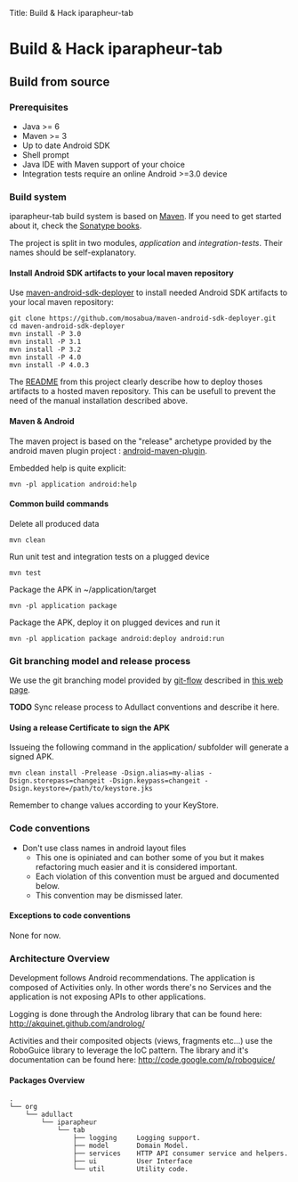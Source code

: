Title: Build & Hack iparapheur-tab

# Build & Hack iparapheur-tab


## Build from source


### Prerequisites

* Java >= 6
* Maven >= 3
* Up to date Android SDK
* Shell prompt
* Java IDE with Maven support of your choice
* Integration tests require an online Android >=3.0 device


### Build system

iparapheur-tab build system is based on [Maven](http://maven.apache.org). If
you need to get started about it, check the
[Sonatype books](http://www.sonatype.com/Support/Books).

The project is split in two modules, *application* and *integration-tests*. Their
names should be self-explanatory.


#### Install Android SDK artifacts to your local maven repository

Use 
[maven-android-sdk-deployer](https://github.com/mosabua/maven-android-sdk-deployer)
to install needed Android SDK artifacts to your local maven repository:

    git clone https://github.com/mosabua/maven-android-sdk-deployer.git
    cd maven-android-sdk-deployer
    mvn install -P 3.0
    mvn install -P 3.1
    mvn install -P 3.2
    mvn install -P 4.0
    mvn install -P 4.0.3

The [README](https://github.com/mosabua/maven-android-sdk-deployer#readme) from
this project clearly describe how to deploy thoses artifacts to a hosted
maven repository. This can be usefull to prevent the need of the manual 
installation described above.


#### Maven & Android

The maven project is based on the "release" archetype provided by the android maven plugin project :
[android-maven-plugin](http://code.google.com/p/maven-android-plugin).

Embedded help is quite explicit:

    mvn -pl application android:help


#### Common build commands

Delete all produced data

    mvn clean

Run unit test and integration tests on a plugged device

    mvn test

Package the APK in ~/application/target

    mvn -pl application package 

Package the APK, deploy it on plugged devices and run it

    mvn -pl application package android:deploy android:run


### Git branching model and release process

We use the git branching model provided by 
[git-flow](https://github.com/nvie/gitflow#readme) described in 
[this web page](http://nvie.com/posts/a-successful-git-branching-model/).

**TODO** Sync release process to Adullact conventions and describe it here.

#### Using a release Certificate to sign the APK

Issueing the following command in the application/ subfolder will generate a signed APK.

    mvn clean install -Prelease -Dsign.alias=my-alias -Dsign.storepass=changeit -Dsign.keypass=changeit -Dsign.keystore=/path/to/keystore.jks

Remember to change values according to your KeyStore.


### Code conventions

* Don't use class names in android layout files
    * This one is opiniated and can bother some of you but it makes refactoring much easier and it is considered important.
    * Each violation of this convention must be argued and documented below.
    * This convention may be dismissed later.

#### Exceptions to code conventions

None for now.

### Architecture Overview

Development follows Android recommendations. The application is composed of Activities only. In other words there's no
Services and the application is not exposing APIs to other applications.

Logging is done through the Androlog library that can be found here: http://akquinet.github.com/androlog/

Activities and their composited objects (views, fragments etc...) use the RoboGuice library to leverage the IoC
pattern. The library and it's documentation can be found here: http://code.google.com/p/roboguice/

#### Packages Overview

    .
    └── org
        └── adullact
            └── iparapheur
                └── tab
                    ├── logging     Logging support.
                    ├── model       Domain Model.
                    ├── services    HTTP API consumer service and helpers.
                    ├── ui          User Interface
                    └── util        Utility code.

